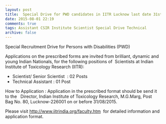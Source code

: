 ```yaml
---
layout: post
title:  Special Drive for PWD candidates in IITR Lucknow last date 31st Aug-2015
date: 2015-08-01 22:19
comments: true
tags: Assistant CSIR Institute Scientist Special Drive Technical
archive: false
---
```

Special Recruitment Drive for Persons with Disabilities (PWD)

Applications on the prescribed forms are invited from brilliant, dynamic and young Indian Nationals, for the following positions of  Scientists at Indian Institute of Toxicology Research (IITR):

- Scientist/ Senior Scientist  : 02 Posts  
- Technical Assistant : 01 Post 

How to Application : Application in the prescribed format should be send it to  the   Director, Indian Institute of Toxicology Research, M.G.Marg, Post Bag No. 80, Lucknow-226001 on or before 31/08/2015.

Please visit <http://www.iitrindia.org/faculty.htm>  for detailed information and application format. 



